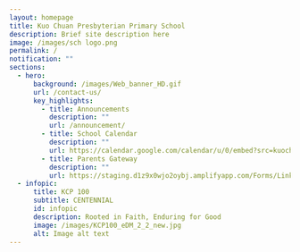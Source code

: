 ```yaml
---
layout: homepage
title: Kuo Chuan Presbyterian Primary School
description: Brief site description here
image: /images/sch logo.png
permalink: /
notification: ""
sections:
  - hero:
      background: /images/Web_banner_HD.gif
      url: /contact-us/
      key_highlights:
        - title: Announcements
          description: ""
          url: /announcement/
        - title: School Calendar
          description: ""
          url: https://calendar.google.com/calendar/u/0/embed?src=kuochuanpri@gmail.com&ctz=Asia/Singapore
        - title: Parents Gateway
          description: ""
          url: https://staging.d1z9x0wjo2oybj.amplifyapp.com/Forms/Links/For-Parents/
  - infopic:
      title: KCP 100
      subtitle: CENTENNIAL
      id: infopic
      description: Rooted in Faith, Enduring for Good
      image: /images/KCP100_eDM_2_2_new.jpg
      alt: Image alt text
---
```

